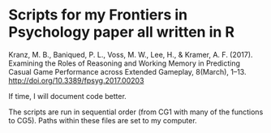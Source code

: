 # Scripts for my Frontiers in Psychology paper all written in R

Kranz, M. B., Baniqued, P. L., Voss, M. W., Lee, H., & Kramer, A. F. (2017). Examining the Roles of Reasoning and Working Memory in Predicting Casual Game Performance across Extended Gameplay, 8(March), 1–13. http://doi.org/10.3389/fpsyg.2017.00203

If time, I will document code better.

The scripts are run in sequential order (from CG1 with many of the functions to CG5). Paths within these files are set to my computer.
